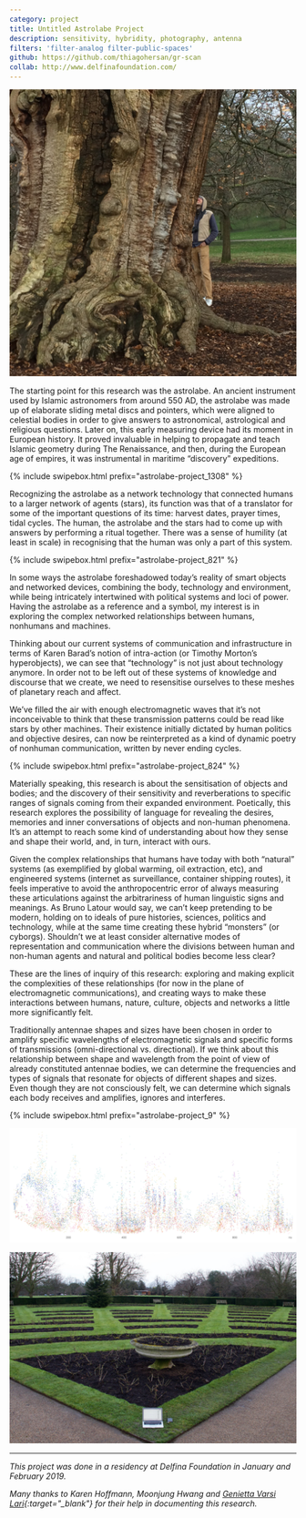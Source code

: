 ```yaml
---
category: project
title: Untitled Astrolabe Project
description: sensitivity, hybridity, photography, antenna
filters: 'filter-analog filter-public-spaces'
github: https://github.com/thiagohersan/gr-scan
collab: http://www.delfinafoundation.com/
---
```

![](/assets/projects/astrolabe-project/astrolabe-project_8916.jpg)

The starting point for this research was the astrolabe. An ancient instrument used by Islamic astronomers from around 550 AD, the astrolabe was made up of elaborate sliding metal discs and pointers, which were aligned to celestial bodies in order to give answers to astronomical, astrological and religious questions. Later on, this early measuring device had its moment in European history. It proved invaluable in helping to propagate and teach Islamic geometry during The Renaissance, and then, during the European age of empires, it was instrumental in maritime “discovery” expeditions.

{% include swipebox.html prefix="astrolabe-project_1308" %}

Recognizing the astrolabe as a network technology that connected humans to a larger network of agents (stars), its function was that of a translator for some of the important questions of its time: harvest dates, prayer times, tidal cycles. The human, the astrolabe and the stars had to come up with answers by performing a ritual together. There was a sense of humility (at least in scale) in recognising that the human was only a part of this system.

{% include swipebox.html prefix="astrolabe-project_821" %}

In some ways the astrolabe foreshadowed today’s reality of smart objects and networked devices, combining the body, technology and environment, while being intricately intertwined with political systems and loci of power. Having the astrolabe as a reference and a symbol, my interest is in exploring the complex networked relationships between humans, nonhumans and machines.

Thinking about our current systems of communication and infrastructure in terms of Karen Barad’s notion of intra-action (or Timothy Morton’s hyperobjects), we can see that “technology” is not just about technology anymore. In order not to be left out of these systems of knowledge and discourse that we create, we need to resensitise ourselves to these meshes of planetary reach and affect.

We’ve filled the air with enough electromagnetic waves that it’s not inconceivable to think that these transmission patterns could be read like stars by other machines. Their existence initially dictated by human politics and objective desires, can now be reinterpreted as a kind of dynamic poetry of nonhuman communication, written by never ending cycles.

{% include swipebox.html prefix="astrolabe-project_824" %}

Materially speaking, this research is about the sensitisation of objects and bodies; and the discovery of their sensitivity and reverberations to specific ranges of signals coming from their expanded environment. Poetically, this research explores the possibility of language for revealing the desires, memories and inner conversations of objects and non-human phenomena. It’s an attempt to reach some kind of understanding about how they sense and shape their world, and, in turn, interact with ours.

Given the complex relationships that humans have today with both “natural” systems (as exemplified by global warming, oil extraction, etc), and engineered systems (internet as surveillance, container shipping routes), it feels imperative to avoid the anthropocentric error of always measuring these articulations against the arbitrariness of human linguistic signs and meanings. As Bruno Latour would say, we can’t keep pretending to be modern, holding on to ideals of pure histories, sciences, politics and technology, while at the same time creating these hybrid “monsters” (or cyborgs). Shouldn’t we at least consider alternative modes of representation and communication where the divisions between human and non-human agents and natural and political bodies become less clear?

These are the lines of inquiry of this research: exploring and making explicit the complexities of these relationships (for now in the plane of electromagnetic communications), and creating ways to make these interactions between humans, nature, culture, objects and networks a little more significantly felt.

Traditionally antennae shapes and sizes have been chosen in order to amplify specific wavelengths of electromagnetic signals and specific forms of transmissions (omni-directional vs. directional). If we think about this relationship between shape and wavelength from the point of view of already constituted antennae bodies, we can determine the frequencies and types of signals that resonate for objects of different shapes and sizes. Even though they are not consciously felt, we can determine which signals each body receives and amplifies, ignores and interferes.

{% include swipebox.html prefix="astrolabe-project_9" %}

![](/assets/projects/astrolabe-project/astrolabe-project_all_dots_color.jpg)

![](/assets/projects/astrolabe-project/astrolabe-project_8694.jpg)

---
*This project was done in a residency at Delfina Foundation in January and February 2019.*

*Many thanks to Karen Hoffmann, Moonjung Hwang and [Genietta Varsi Lari](https://www.geniettavarsi.com/){:target="_blank"} for their help in documenting this research.*
